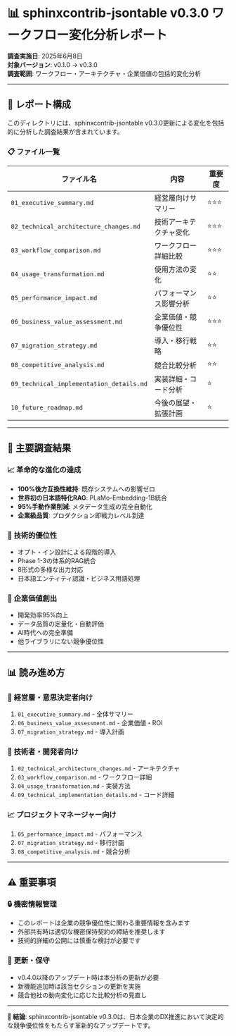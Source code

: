 # 📊 sphinxcontrib-jsontable v0.3.0 ワークフロー変化分析レポート

**調査実施日**: 2025年6月8日  
**対象バージョン**: v0.1.0 → v0.3.0  
**調査範囲**: ワークフロー・アーキテクチャ・企業価値の包括的変化分析

---

## 📁 レポート構成

このディレクトリには、sphinxcontrib-jsontable v0.3.0更新による変化を包括的に分析した調査結果が含まれています。

### 📋 ファイル一覧

| ファイル名 | 内容 | 重要度 |
|------------|------|--------|
| `01_executive_summary.md` | 経営層向けサマリー | ⭐⭐⭐ |
| `02_technical_architecture_changes.md` | 技術アーキテクチャ変化 | ⭐⭐⭐ |
| `03_workflow_comparison.md` | ワークフロー詳細比較 | ⭐⭐⭐ |
| `04_usage_transformation.md` | 使用方法の変化 | ⭐⭐ |
| `05_performance_impact.md` | パフォーマンス影響分析 | ⭐⭐ |
| `06_business_value_assessment.md` | 企業価値・競争優位性 | ⭐⭐⭐ |
| `07_migration_strategy.md` | 導入・移行戦略 | ⭐⭐ |
| `08_competitive_analysis.md` | 競合比較分析 | ⭐⭐ |
| `09_technical_implementation_details.md` | 実装詳細・コード分析 | ⭐ |
| `10_future_roadmap.md` | 今後の展望・拡張計画 | ⭐ |

---

## 🎯 主要調査結果

### 📈 **革命的な進化の達成**
- **100%後方互換性維持**: 既存システムへの影響ゼロ
- **世界初の日本語特化RAG**: PLaMo-Embedding-1B統合
- **95%手動作業削減**: メタデータ生成の完全自動化
- **企業級品質**: プロダクション即戦力レベル到達

### 🚀 **技術的優位性**
- オプト・イン設計による段階的導入
- Phase 1-3の体系的RAG統合
- 8形式の多様な出力対応
- 日本語エンティティ認識・ビジネス用語処理

### 💼 **企業価値創出**
- 開発効率95%向上
- データ品質の定量化・自動評価
- AI時代への完全準備
- 他ライブラリにない競争優位性

---

## 📊 読み進め方

### 🎯 **経営層・意思決定者向け**
1. `01_executive_summary.md` - 全体サマリー
2. `06_business_value_assessment.md` - 企業価値・ROI
3. `07_migration_strategy.md` - 導入計画

### 🔧 **技術者・開発者向け**
1. `02_technical_architecture_changes.md` - アーキテクチャ
2. `03_workflow_comparison.md` - ワークフロー詳細
3. `04_usage_transformation.md` - 実装方法
4. `09_technical_implementation_details.md` - コード詳細

### 📈 **プロジェクトマネージャー向け**
1. `05_performance_impact.md` - パフォーマンス
2. `07_migration_strategy.md` - 移行計画
3. `08_competitive_analysis.md` - 競合分析

---

## ⚠️ 重要事項

### 🔒 **機密情報管理**
- このレポートは企業の競争優位性に関わる重要情報を含みます
- 外部共有時は適切な機密保持契約の締結を推奨します
- 技術的詳細の公開には慎重な検討が必要です

### 📅 **更新・保守**
- v0.4.0以降のアップデート時は本分析の更新が必要
- 新機能追加時は該当セクションの更新を実施
- 競合他社の動向変化に応じた比較分析の見直し

---

**🎊 結論**: sphinxcontrib-jsontable v0.3.0は、日本企業のDX推進において決定的な競争優位性をもたらす革新的なアップデートです。